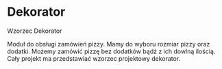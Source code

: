 # Dekorator
Wzorzec Dekorator

Moduł do obsługi zamówień pizzy. Mamy do wyboru rozmiar pizzy oraz dodatki. Możemy zamówić pizzę bez dodatków bądź z ich dowlną
ilością. Cały projekt ma przedstawiać wzorzec projektowy dekorator.
